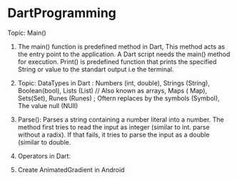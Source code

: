 # DartProgramming
Topic: Main()
1.  The main() function is predefined method in Dart, This method acts as the entry point to the application. A Dart script needs the main() method for execution. Print() is predefined function that prints the specified String or value to the standart output i.e the terminal.

2. Topic: DataTypes in Dart :
Numbers (int, double),
Strings (String),
Boolean(bool),
Lists (List) // Also known as arrays,
Maps ( Map),
Sets(Set),
Runes (Runes) ; Oftern replaces by the symbols (Symbol),
The value null (NUll)

3. Parse(): Parses a string containing a number literal into a number. The method first tries to read the input as integer (similar to int. parse without a radix). If that fails, it tries to parse the input as a double (similar to double.

4. Operators in Dart:

5. Create AnimatedGradient in Android
